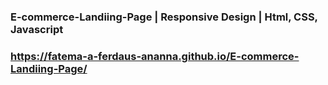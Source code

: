 ### E-commerce-Landiing-Page | Responsive Design | Html, CSS, Javascript
### https://fatema-a-ferdaus-ananna.github.io/E-commerce-Landiing-Page/
